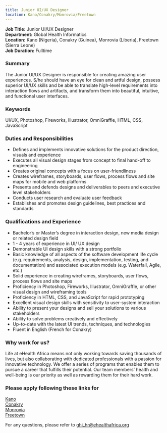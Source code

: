 ```yaml
---
title: Junior UI/UX Designer
location: Kano/Conakry/Monrovia/Freetown
---
```

**Job Title:** Junior UI/UX Designer  
**Department:** Global Health Informatics  
**Location:** Kano (Nigeria), Conakry (Guinea), Monrovia (Liberia), Freetown (Sierra Leone)  
**Job Duration:** Fulltime

### Summary
The Junior UI/UX Designer is responsible for creating amazing user experiences. S/he should have an eye for clean and artful design, possess superior UI/UX skills and be able to translate high-level requirements into interaction flows and artifacts, and transform them into beautiful, intuitive, and functional user interfaces.

### Keywords
UI/UX, Photoshop, Fireworks, Illustrator, OmniGraffle, HTML, CSS, JavaScript

### Duties and Responsibilities

* Defines and implements innovative solutions for the product direction, visuals and experience
* Executes all visual design stages from concept to final hand-off to engineering
* Creates original concepts with a focus on user-friendliness
* Creates wireframes, storyboards, user flows, process flows and site maps for mobile and web platforms
* Presents and defends designs and deliverables to peers and executive level stakeholders
* Conducts user research and evaluate user feedback
* Establishes and promotes design guidelines, best practices and standards

### Qualifications and Experience

* Bachelor’s or Master’s degree in interaction design, new media design or related design field
* 1 - 4 years of experience in UI/ UX design
* Demonstrable UI design skills with a strong portfolio
* Basic knowledge of all aspects of the software development life cycle (e.g. requirements, analysis, design, implementation, testing, and documentation) and associated execution models (e.g. Waterfall, Agile, etc.)
* Solid experience in creating wireframes, storyboards, user flows, process flows and site maps
* Proficiency in Photoshop, Fireworks, Illustrator, OmniGraffle, or other visual design and wireframing tools
* Proficiency in HTML, CSS, and JavaScript for rapid prototyping
* Excellent visual design skills with sensitivity to user-system interaction
* Ability to present your designs and sell your solutions to various stakeholders
* Ability to solve problems creatively and effectively
* Up-to-date with the latest UI trends, techniques, and technologies
* Fluent in English (French for Conakry)

### Why work for us?
Life at eHealth Africa means not only working towards saving thousands of lives, but also collaborating with dedicated professionals with a passion for innovative technology. We offer a series of programs that enables them to pursue a career that fulfills their potential. Our team members’ health and well-being is our priority as well as rewarding them for their hard work.

### Please apply following these links for
[Kano](http://ehealthafrica.applytojob.com/apply/JgNH7F/Junior-UIUX-Designer)  
[Conakry](http://ehealthafrica.applytojob.com/apply/nuH1vV/Junior-UIUX-Designer)   
[Monrovia](http://ehealthafrica.applytojob.com/apply/uotWAy/Junior-UIUX-Designer)  
[Freetown](http://ehealthafrica.applytojob.com/apply/pVaM1z/Junior-UIUX-Designer)  

For any questions, please refer to [ghi_hr@ehealthafrica.org](mailto:ghi_hr@ehealthafrica.org)

